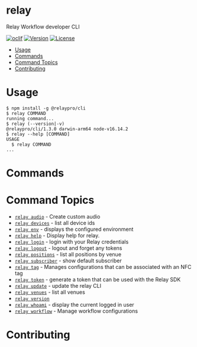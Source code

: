 relay
=====

Relay Workflow developer CLI

[![oclif](https://img.shields.io/badge/cli-oclif-brightgreen.svg)](https://oclif.io)
[![Version](https://img.shields.io/npm/v/@relaypro/cli)](https://www.npmjs.com/package/@relaypro/cli)
[![License](https://img.shields.io/npm/l/@relaypro/cli)](https://github.com/relaypro/relay-cli/blob/main/package.json)

<!-- toc -->
* [Usage](#usage)
* [Commands](#commands)
* [Command Topics](#command-topics)
* [Contributing](#contributing)
<!-- tocstop -->
# Usage
<!-- usage -->
```sh-session
$ npm install -g @relaypro/cli
$ relay COMMAND
running command...
$ relay (--version|-v)
@relaypro/cli/1.3.0 darwin-arm64 node-v16.14.2
$ relay --help [COMMAND]
USAGE
  $ relay COMMAND
...
```
<!-- usagestop -->
# Commands
<!-- commands -->
# Command Topics

* [`relay audio`](docs/audio.md) - Create custom audio
* [`relay devices`](docs/devices.md) - list all device ids
* [`relay env`](docs/env.md) - displays the configured environment
* [`relay help`](docs/help.md) - Display help for relay.
* [`relay login`](docs/login.md) - login with your Relay credentials
* [`relay logout`](docs/logout.md) - logout and forget any tokens
* [`relay positions`](docs/positions.md) - list all positions by venue
* [`relay subscriber`](docs/subscriber.md) - show default subscriber
* [`relay tag`](docs/tag.md) - Manages configurations that can be associated with an NFC tag
* [`relay token`](docs/token.md) - generate a token that can be used with the Relay SDK
* [`relay update`](docs/update.md) - update the relay CLI
* [`relay venues`](docs/venues.md) - list all venues
* [`relay version`](docs/version.md)
* [`relay whoami`](docs/whoami.md) - display the current logged in user
* [`relay workflow`](docs/workflow.md) - Manage workflow configurations

<!-- commandsstop -->

<!-- contribution -->
# Contributing
<!-- contributionstop -->
